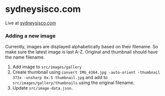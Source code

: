 # sydneysisco.com
Live at [sydneysisco.com](https://www.sydneysisco.com/)


### Adding a new image
Currently, images are displayed alphabetically based on their filename. So make sure the latest image is last A-Z. Original and thumbnail should have the name filename.

1. Add image to `src/images/gallery`
2. Create thumbnail using `convert IMG_4364.jpg -auto-orient -thumbnail 373x -unsharp 0x.5 thumbnail.jpg` and add to `src/images/gallery/thumbnails` using the original filename.
3. Update `src/image-data.json`.
